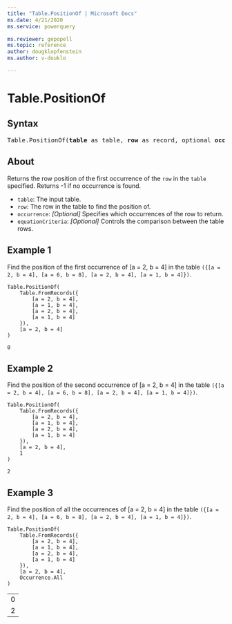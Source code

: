 ```yaml
---
title: "Table.PositionOf | Microsoft Docs"
ms.date: 4/21/2020
ms.service: powerquery

ms.reviewer: gepopell
ms.topic: reference
author: dougklopfenstein
ms.author: v-douklo

---
```

# Table.PositionOf

## Syntax

<pre>
Table.PositionOf(<b>table</b> as table, <b>row</b> as record, optional <b>occurrence</b> as any, optional <b>equationCriteria</b> as any) as any
</pre>
  
## About  
Returns the row position of the first occurrence of the `row` in the `table` specified. Returns -1 if no occurrence is found. <ul> <li><code>table</code>: The input table.</li> <li><code>row</code>: The row in the table to find the position of.</li> <li><code>occurrence</code>: <i>[Optional]</i> Specifies which occurrences of the row to return.</li> <li><code>equationCriteria</code>: <i>[Optional]</i> Controls the comparison between the table rows.</li> </ul> 

## Example 1
Find the position of the first occurrence of [a = 2, b = 4] in the table `({[a = 2, b = 4], [a = 6, b = 8], [a = 2, b = 4], [a = 1, b = 4]})`.

```powerquery-m
Table.PositionOf(
    Table.FromRecords({
        [a = 2, b = 4],
        [a = 1, b = 4],
        [a = 2, b = 4],
        [a = 1, b = 4]
    }),
    [a = 2, b = 4]
)
```

`0`

## Example 2
Find the position of the second occurrence of [a = 2, b = 4] in the table `({[a = 2, b = 4], [a = 6, b = 8], [a = 2, b = 4], [a = 1, b = 4]})`.

```powerquery-m
Table.PositionOf(
    Table.FromRecords({
        [a = 2, b = 4],
        [a = 1, b = 4],
        [a = 2, b = 4],
        [a = 1, b = 4]
    }),
    [a = 2, b = 4],
    1
)
```

`2`

## Example 3
Find the position of all the occurrences of [a = 2, b = 4] in the table `({[a = 2, b = 4], [a = 6, b = 8], [a = 2, b = 4], [a = 1, b = 4]})`.

```powerquery-m
Table.PositionOf(
    Table.FromRecords({
        [a = 2, b = 4],
        [a = 1, b = 4],
        [a = 2, b = 4],
        [a = 1, b = 4]
    }),
    [a = 2, b = 4],
    Occurrence.All
)
```

<table> <tr><td>0</td></tr> <tr><td>2</td></tr> </table>
